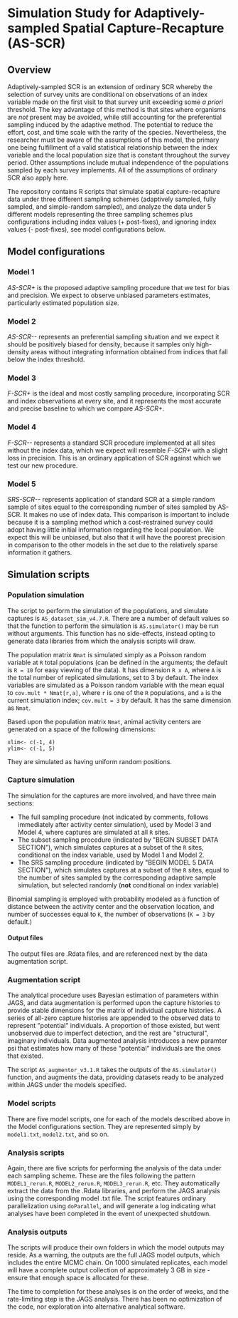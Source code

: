 # Simulation Study for Adaptively-sampled Spatial Capture-Recapture (AS-SCR)

## Overview

Adaptively-sampled SCR is an extension of ordinary SCR whereby the selection of
survey units are conditional on observations of an index variable made on the
first visit to that survey unit exceeding some *a priori* threshold. The key
advantage of this method is that sites where organisms are *not* present may be
avoided, while still accounting for the preferential sampling induced by the
adaptive method. The potential to reduce the effort, cost, and time scale with
the rarity of the species. Nevertheless, the researcher must be aware of the
assumptions of this model, the primary one being fulfillment of a valid
statistical relationship between the index variable and the local population
size that is constant throughout the survey period. Other assumptions include
mutual independence of the populations sampled by each survey implements. All of
the assumptions of ordinary SCR also apply here.

The repository contains R scripts that simulate spatial capture-recapture data
under three different sampling schemes (adaptively sampled, fully sampled, and
simple-random sampled), and analyze the data under 5 different models
representing the three sampling schemes plus configurations including index
values (+ post-fixes), and ignoring index values (- post-fixes), see model
configurations below.

## Model configurations

### Model 1
*AS-SCR+* is the proposed adaptive sampling procedure that we test for bias and
precision. We expect to observe unbiased parameters estimates, particularly
estimated population size.

### Model 2
*AS-SCR--* represents an preferential sampling situation and we expect it should
be positively biased for density, because it samples only high-density areas
without integrating information obtained from indices that fall below the index
threshold.

### Model 3
*F-SCR+* is the ideal and most costly sampling procedure, incorporating SCR and
index observations at every site, and it represents the most accurate and
precise baseline to which we compare *AS-SCR+*.

### Model 4
*F-SCR--* represents a standard SCR procedure implemented at all sites without
the index data, which we expect will resemble *F-SCR+* with a slight loss in
precision. This is an ordinary application of SCR against which we test our new
procedure.

### Model 5
*SRS-SCR--* represents application of standard SCR at a simple random sample of
sites equal to the corresponding number of sites sampled by AS-SCR. It makes no
use of index data. This comparison is important to include because it is a
sampling method which a cost-restrained survey could adopt having little initial
information regarding the local population. We expect this will be unbiased, but
also that it will have the poorest precision in comparison to the other models
in the set due to the relatively sparse information it gathers.

## Simulation scripts

### Population simulation

The script to perform the simulation of the populations, and simulate captures
is `AS_dataset_sim_v4.7.R`. There are a number of default values so that the
function to perform the simulation is `AS.simulator()` may be run without
arguments. This function has no side-effects, instead opting to generate data
libraries from which the analysis scripts will draw.

The population matrix `Nmat` is simulated simply as a Poisson random variable at
`R` total populations (can be defined in the arguments; the default is `R = 10`
for easy viewing of the data). It has dimension `R x A`, where `A` is the total
number of replicated simulations, set to 3 by default. The index variables are
simulated as a Poisson random variable with the mean equal to `cov.mult *
Nmat[r,a]`, where `r` is one of the `R` populations, and `a` is the current
simulation index; `cov.mult = 3` by default. It has the same dimension as
`Nmat`.

Based upon the population matrix `Nmat`, animal activity centers are generated
on a space of the following dimensions:

```
xlim<- c(-1, 4)
ylim<- c(-1, 5)
```

They are simulated as having uniform random positions.

### Capture simulation

The simulation for the captures are more involved, and have three main sections:

* The full sampling procedure (not indicated by comments, follows immediately after activity center simulation), used by Model 3 and Model 4, where captures are simulated at all `R` sites.
* The subset sampling procedure (indicated by "BEGIN SUBSET DATA SECTION"), which simulates captures at a subset of the `R` sites, conditional on the index variable, used by Model 1 and Model 2.
* The SRS sampling procedure (indicated by "BEGIN MODEL 5 DATA SECTION"), which simulates captures at a subset of the `R` sites, equal to the number of sites sampled by the corresponding adaptive sample simulation, but selected randomly (**not** conditional on index variable)

Binomial sampling is employed with probability modeled as a function of distance
between the activity center and the observation location, and number of
successes equal to `K`, the number of observations (`K = 3` by default.)

#### Output files

The output files are .Rdata files, and are referenced next by the data
augmentation script.

### Augmentation script

The analytical procedure uses Bayesian estimation of parameters within JAGS, and
data augmentation is performed upon the capture histories to provide stable
dimensions for the matrix of individual capture histories. A series of all-zero
capture histories are appended to the observed data to represent "potential"
individuals. A proportion of those existed, but went unobserved due to imperfect
detection, and the rest are "structural", imaginary individuals. Data augmented
analysis introduces a new paramter psi that estimates how many of these
"potential" individuals are the ones that existed.

The script `AS_augmentor_v3.1.R` takes the outputs of the `AS.simulator()`
function, and augments the data, providing datasets ready to be analyzed within
JAGS under the models specified.

### Model scripts

There are five model scripts, one for each of the models described above in the
Model configurations section. They are represented simply by `model1.txt`,
`model2.txt`, and so on.

### Analysis scripts

Again, there are five scripts for performing the analysis of the data under each
sampling scheme. These are the files following the pattern `MODEL1_rerun.R`,
`MODEL2_rerun.R`, `MODEL3_rerun.R`, etc. They automatically extract the data
from the .Rdata libraries, and perform the JAGS analysis using the corresponding
model .txt file. The script features ordinary parallelization using
`doParallel`, and will generate a log indicating what analyses have been
completed in the event of unexpected shutdown.

### Analysis outputs

The scripts will produce their own folders in which the model outputs may
reside. As a warning, the outputs are the full JAGS model outputs, which
includes the entire MCMC chain. On 1000 simulated replicates, each model will
have a complete output collection of approximately 3 GB in size - ensure that
enough space is allocated for these.

The time to completion for these analyses is on the order of weeks, and the
rate-limiting step is the JAGS analysis. There has been no optimization of the
code, nor exploration into alternative analytical software.